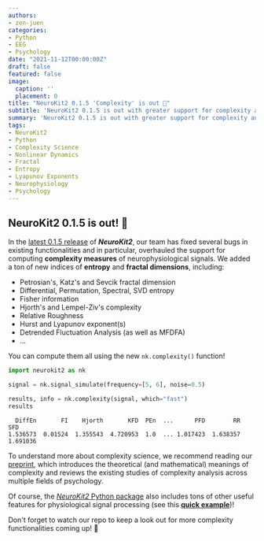 ```yaml
---
authors:
- zen-juen
categories:
- Python
- EEG
- Psychology
date: "2021-11-12T00:00:00Z"
draft: false
featured: false
image:
  caption: ''
  placement: 0
title: "NeuroKit2 0.1.5 'Complexity' is out 🎉"
subtitle: 'NeuroKit2 0.1.5 is out with greater support for complexity analysis of neurophysiological signals'
summary: 'NeuroKit2 0.1.5 is out with greater support for complexity analysis of neurophysiological signals'
tags:
- NeuroKit2
- Python
- Complexity Science
- Nonlinear Dynamics
- Fractal
- Entropy
- Lyapunov Exponents
- Neurophysiology
- Psychology
---
```


## NeuroKit2 0.1.5 is out! 🎉

In the [latest 0.1.5 release](https://github.com/neuropsychology/NeuroKit/releases/tag/v0.1.5) of ***NeuroKit2***, our team has fixed several bugs in existing functionalities and in particular, overhauled the support for computing **complexity measures** of neurophysiological signals. We added a ton of new indices of **entropy** and **fractal dimensions**, including:

- Petrosian's, Katz's and Sevcik fractal dimension
- Differential, Permutation, Spectral, SVD entropy
- Fisher information
- Hjorth's and Lempel-Ziv's complexity
- Relative Roughness
- Hurst and Lyapunov exponent(s)
- Detrended Fluctuation Analysis (as well as MFDFA)
- ...

You can compute them all using the new `nk.complexity()` function!

```python
import neurokit2 as nk

signal = nk.signal_simulate(frequency=[5, 6], noise=0.5)

results, info = nk.complexity(signal, which="fast")
results
```
```
  DiffEn       FI    Hjorth       KFD  PEn  ...      PFD        RR       SFD
1.536573  0.01524  1.355543  4.720953  1.0  ... 1.017423  1.638357  1.691036
```

To understand more about complexity science, we recommend reading our [preprint](https://github.com/neuropsychology/NeuroKit), which introduces the theoretical (and mathematical) meanings of complexity and reviews the existing studies of complexity analysis across multiple fields of psychology.

Of course, the [*NeuroKit2* Python package](https://github.com/neuropsychology/NeuroKit) also includes tons of other useful features for physiological signal processing (see this [**quick example**](https://github.com/neuropsychology/NeuroKit#quick-example))!

Don't forget to watch our repo to keep a look out for more complexity functionalities coming up! :eyes:
